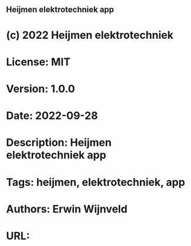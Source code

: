 ## Heijmen elektrotechniek app

# (c) 2022 Heijmen elektrotechniek

# License: MIT

# Version: 1.0.0

# Date: 2022-09-28

# Description: Heijmen elektrotechniek app

# Tags: heijmen, elektrotechniek, app

# Authors: Erwin Wijnveld

# URL:
